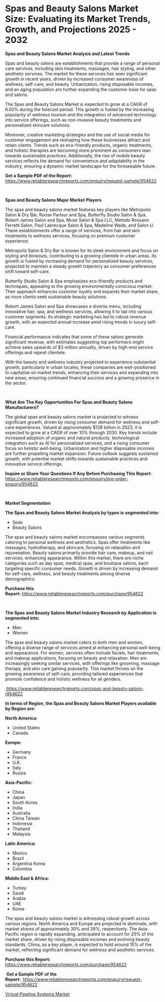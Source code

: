 <p><h1>Spas and Beauty Salons Market Size: Evaluating its Market Trends, Growth, and Projections 2025 - 2032</h1></p><p><strong>Spas and Beauty Salons Market Analysis and Latest Trends</strong></p>
<p><p>Spas and beauty salons are establishments that provide a range of personal care services, including skin treatments, massages, hair styling, and other aesthetic services. The market for these services has seen significant growth in recent years, driven by increased consumer awareness of wellness, self-care, and beauty. Urbanization, rising disposable incomes, and an aging population are further expanding the customer base for spas and salons.</p><p>The Spas and Beauty Salons Market is expected to grow at a CAGR of 6.00% during the forecast period. This growth is fueled by the increasing popularity of wellness tourism and the integration of advanced technology into service offerings, such as non-invasive beauty treatments and personalized skincare solutions. </p><p>Moreover, creative marketing strategies and the use of social media for customer engagement are reshaping how these businesses attract and retain clients. Trends such as eco-friendly products, organic treatments, and holistic therapies are becoming more prominent as consumers lean towards sustainable practices. Additionally, the rise of mobile beauty services reflects the demand for convenience and adaptability in the industry, ensuring a dynamic market landscape for the foreseeable future.</p></p>
<p><strong>Get a Sample PDF of the Report:&nbsp;</strong> <a href="https://www.reliableresearchreports.com/enquiry/request-sample/954622?utm_campaign=2200&utm_medium=2&utm_source=Github&utm_content=ia&utm_term=05032025&utm_id=spas-and-beauty-salons">https://www.reliableresearchreports.com/enquiry/request-sample/954622</a></p>
<p>&nbsp;</p>
<p><strong>Spas and Beauty Salons Major Market Players</strong></p>
<p><p>The spas and beauty salons market features key players like Metropolis Salon & Dry Bar, Roose Parlour and Spa, Butterfly Studio Salon & Spa, Robert James Salon and Spa, Muse Salon & Spa LLC, Metodo Rossano Ferretti Salon, Paul Labrecque Salon & Spa, Madeline Wade, and Salon U. These establishments offer a range of services, from hair and skin treatments to wellness services, focusing on premium customer experience.</p><p>Metropolis Salon & Dry Bar is known for its sleek environment and focus on styling and blowouts, contributing to a growing clientele in urban areas. Its growth is fueled by increasing demand for personalized beauty services, projected to maintain a steady growth trajectory as consumer preferences shift toward self-care.</p><p>Butterfly Studio Salon & Spa emphasizes eco-friendly products and techniques, appealing to the growing environmentally conscious market. Their approach enhances customer loyalty and expands their market share, as more clients seek sustainable beauty solutions.</p><p>Robert James Salon and Spa showcases a diverse menu, including innovative hair, spa, and wellness services, allowing it to tap into various customer segments. Its strategic marketing has led to robust revenue growth, with an expected annual increase amid rising trends in luxury self-care.</p><p>Financial performance indicates that some of these salons generate significant revenue, with estimates suggesting top performers might achieve sales upwards of $3 million annually, driven by high-end service offerings and repeat clientele.</p><p>With the beauty and wellness industry projected to experience substantial growth, particularly in urban locales, these companies are well-positioned to capitalize on market trends, enhancing their services and expanding into new areas, ensuring continued financial success and a growing presence in the sector.</p></p>
<p>&nbsp;</p>
<p><strong>What Are The Key Opportunities For Spas and Beauty Salons Manufacturers?</strong></p>
<p><p>The global spas and beauty salons market is projected to witness significant growth, driven by rising consumer demand for wellness and self-care experiences. Valued at approximately $128 billion in 2023, it is expected to grow at a CAGR of over 10% through 2030. Key trends include increased adoption of organic and natural products, technological integration such as AI for personalized services, and a rising consumer focus on holistic well-being. Urbanization and higher disposable incomes are further propelling market expansion. Future outlook suggests sustained growth, with potential market shifts towards sustainable practices and innovative service offerings.</p></p>
<p><strong>Inquire or Share Your Questions If Any Before Purchasing This Report:</strong> <a href="https://www.reliableresearchreports.com/enquiry/pre-order-enquiry/954622?utm_campaign=2200&utm_medium=2&utm_source=Github&utm_content=ia&utm_term=05032025&utm_id=spas-and-beauty-salons">https://www.reliableresearchreports.com/enquiry/pre-order-enquiry/954622</a></p>
<p>&nbsp;</p>
<p><strong>Market Segmentation</strong></p>
<p><strong>The Spas and Beauty Salons Market Analysis by types is segmented into:</strong></p>
<p><ul><li>Spas</li><li>Beauty Salons</li></ul></p>
<p><p>The spas and beauty salons market encompasses various segments catering to personal wellness and aesthetics. Spas offer treatments like massages, hydrotherapy, and skincare, focusing on relaxation and rejuvenation. Beauty salons primarily provide hair care, makeup, and nail services, enhancing appearance. Within this market, there are niche categories such as day spas, medical spas, and boutique salons, each targeting specific consumer needs. Growth is driven by increasing demand for self-care, wellness, and beauty treatments among diverse demographics.</p></p>
<p><strong>Purchase this Report:&nbsp;</strong><a href="https://www.reliableresearchreports.com/purchase/954622?utm_campaign=2200&utm_medium=2&utm_source=Github&utm_content=ia&utm_term=05032025&utm_id=spas-and-beauty-salons">https://www.reliableresearchreports.com/purchase/954622</a></p>
<p>&nbsp;</p>
<p><strong>The Spas and Beauty Salons Market Industry Research by Application is segmented into:</strong></p>
<p><ul><li>Men</li><li>Women</li></ul></p>
<p><p>The spas and beauty salons market caters to both men and women, offering a diverse range of services aimed at enhancing personal well-being and appearance. For women, services often include facials, hair treatments, and makeup applications, focusing on beauty and relaxation. Men are increasingly seeking similar services, with offerings like grooming, massage therapy, and skin care gaining popularity. This market thrives on the growing awareness of self-care, providing tailored experiences that promote confidence and holistic wellness for all genders.</p></p>
<p><a href="https://www.reliableresearchreports.com/spas-and-beauty-salons-r954622?utm_campaign=2200&utm_medium=2&utm_source=Github&utm_content=ia&utm_term=05032025&utm_id=spas-and-beauty-salons">&nbsp;https://www.reliableresearchreports.com/spas-and-beauty-salons-r954622</a></p>
<p><strong>In terms of Region, the Spas and Beauty Salons Market Players available by Region are:</strong></p>
<p>
    <p> <strong> North America: </strong>
        <ul>
            <li>United States</li>
            <li>Canada</li>
        </ul>
        </p> 
    <p> <strong> Europe: </strong>
        <ul>
            <li>Germany</li>
            <li>France</li>
            <li>U.K.</li>
            <li>Italy</li>
            <li>Russia</li>
        </ul>
        </p> 
    <p> <strong> Asia-Pacific: </strong>
        <ul>
            <li>China</li>
            <li>Japan</li>
            <li>South Korea</li>
            <li>India</li>
            <li>Australia</li>
            <li>China Taiwan</li>
            <li>Indonesia</li>
            <li>Thailand</li>
            <li>Malaysia</li>
        </ul>
        </p> 
    <p> <strong> Latin America: </strong>
        <ul>
            <li>Mexico</li>
            <li>Brazil</li>
            <li>Argentina Korea</li>
            <li>Colombia</li>
        </ul>
        </p> 
    <p> <strong> Middle East & Africa: </strong>
        <ul>
            <li>Turkey</li>
            <li>Saudi</li>
            <li>Arabia</li>
            <li>UAE</li>
            <li>Korea</li>
        </ul>
    </p>
    </p>
<p><p>The spas and beauty salons market is witnessing robust growth across various regions. North America and Europe are projected to dominate, with market shares of approximately 30% and 28%, respectively. The Asia-Pacific region is rapidly expanding, anticipated to account for 25% of the market share, driven by rising disposable incomes and evolving beauty standards. China, as a key player, is expected to hold around 15% of the market, reflecting significant demand for wellness and aesthetic services.</p></p>
<p><strong>Purchase this Report: </strong><a href="https://www.reliableresearchreports.com/purchase/954622?utm_campaign=2200&utm_medium=2&utm_source=Github&utm_content=ia&utm_term=05032025&utm_id=spas-and-beauty-salons">https://www.reliableresearchreports.com/purchase/954622</a></p>
<p>&nbsp;<strong>Get a Sample PDF of the Report:&nbsp;&nbsp;</strong><a href="https://www.reliableresearchreports.com/enquiry/request-sample/954622?utm_campaign=2200&utm_medium=2&utm_source=Github&utm_content=ia&utm_term=05032025&utm_id=spas-and-beauty-salons">https://www.reliableresearchreports.com/enquiry/request-sample/954622</a></p>
<p><strong></strong></p>
<p><p><a href="https://github.com/rahu1506/Market-Research-Report-List-6/blob/main/virtual-pipeline-systems-market.md?utm_campaign=2200&utm_medium=2&utm_source=Github&utm_content=ia&utm_term=05032025&utm_id=spas-and-beauty-salons">Virtual Pipeline Systems Market</a></p></p>
